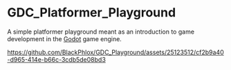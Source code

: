 # GDC_Platformer_Playground

A simple platformer playground meant as an introduction to game development in the [Godot](https://godotengine.org/) game engine.

https://github.com/BlackPhlox/GDC_Playground/assets/25123512/cf2b9a40-d965-414e-b66c-3cdb5de08bd3
